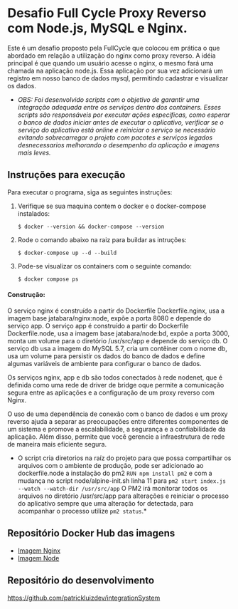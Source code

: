 # Desafio Full Cycle Proxy Reverso com Node.js, MySQL e Nginx.

Este é um desafio proposto pela FullCycle que colocou em prática o que abordado em relação a utilização do nginx como proxy reverso. A idéia principal é que quando um usuário acesse o nginx, o mesmo fará uma chamada na aplicação node.js. Essa aplicação por sua vez adicionará um registro em nosso banco de dados mysql, permitindo cadastrar e visualizar os dados.

* _OBS: Foi desenvolvido scripts com o objetivo de garantir uma integração adequada entre os serviços dentro dos containers. Esses scripts são responsáveis por executar ações específicas, como esperar o banco de dados iniciar antes de executar o aplicativo, verificar se o serviço do aplicativo está online e reiniciar o serviço se necessário evitando sobrecarregar o projeto com pacotes e serviços legados desnecessarios melhorando o desempenho da aplicação e imagens mais leves._

## Instruções para execução

Para executar o programa, siga as seguintes instruções:

1. Verifique se sua maquina contem o docker e o docker-compose instalados:

    ```
    $ docker --version && docker-compose --version
    ```

2. Rode o comando abaixo na raiz para buildar as intruções:

    ```
    $ docker-compose up --d --build
    ```
       
3. Pode-se visualizar os containers com o seguinte comando:

    ```
    $ docker compose ps
    ```


#### Construção:
O serviço nginx é construído a partir do Dockerfile Dockerfile.nginx, usa a imagem base jatabara/nginx:node, expõe a porta 8080 e depende do serviço app. O serviço app é construído a partir do Dockerfile Dockerfile.node, usa a imagem base jatabara/node:bd, expõe a porta 3000, monta um volume para o diretório /usr/src/app e depende do serviço db. O serviço db usa a imagem do MySQL 5.7, cria um contêiner com o nome db, usa um volume para persistir os dados do banco de dados e define algumas variáveis de ambiente para configurar o banco de dados.

Os serviços nginx, app e db são todos conectados à rede nodenet, que é definida como uma rede de driver de bridge oque permite a comunicação segura entre as aplicações e a configuração de um proxy reverso com Nginx.

O uso de uma dependência de conexão com o banco de dados e um proxy reverso ajuda a separar as preocupações entre diferentes componentes de um sistema e promove a escalabilidade, a segurança e a confiabilidade da aplicação. Além disso, permite que você gerencie a infraestrutura de rede de maneira mais eficiente segura.

* O script cria diretorios na raíz do projeto para que possa compartilhar os arquivos com o ambiente de produção, pode ser adicionado ao dockerfile.node a instalação do pm2 `RUN npm install pm2` e com a mudança no script node/alpine-init.sh linha 11 para `pm2 start index.js --watch --watch-dir /usr/src/app` O PM2 irá monitorar todos os arquivos no diretório /usr/src/app para alterações e reiniciar o processo do aplicativo sempre que uma alteração for detectada, para acompanhar o processo utilize `pm2 status`.*

## Repositório Docker Hub das imagens
* [Imagem Nginx](https://hub.docker.com/layers/jatabara/nginx/node/images/sha256-61d49803ae915a072e283438eea70a3cb3765e75aed16c56868f2195b4f04b22?context=repo)
* [Imagem Node](https://hub.docker.com/layers/jatabara/node/bd/images/sha256-c0359f7ed108c30c8e533f90f1e36090f3207d0e903fc51583ba1272b4991d98?context=repo)

## Repositório do desenvolvimento
https://github.com/patrickluizdev/integrationSystem

